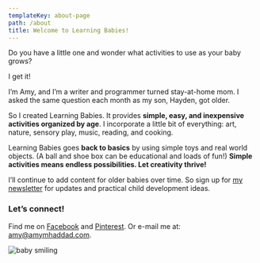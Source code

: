 ```yaml
---
templateKey: about-page
path: /about
title: Welcome to Learning Babies!
---
```

Do you have a little one and wonder what activities to use as your baby grows?

I get it!

I’m Amy, and I’m a writer and programmer turned stay-at-home mom. I asked the same question each month as my son, Hayden, got older.

So I created Learning Babies. It provides **simple, easy, and inexpensive activities organized by age**. I incorporate a little bit of everything: art, nature, sensory play, music, reading, and cooking.

Learning Babies goes **back to basics** by using simple toys and real world objects. (A ball and shoe box can be educational and loads of fun!) **Simple activities means endless possibilities. Let creativity thrive!**

I’ll continue to add content for older babies over time. So sign up for [my newsletter](https://entrepreneurialparent.substack.com/) for updates and practical child development ideas.

### **Let’s connect!**

Find me on [Facebook](https://www.facebook.com/amyhaddad.LearningBabies/) and [Pinterest](https://www.pinterest.com/amymhaddad/). Or e-mail me at: amy@amymhaddad.com.

![baby smiling](/img/02704a92-c1b3-49b9-878e-fd605b9354ef-1-.jpeg "baby smiling")